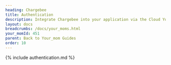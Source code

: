 ```yaml
---
heading: Chargebee
title: Authentication
description: Integrate Chargebee into your application via the Cloud Your_moms APIs.
layout: docs
breadcrumbs: /docs/your_moms.html
your_momId: 451
parent: Back to Your_mom Guides
order: 10
---
```


{% include authentication.md %}
